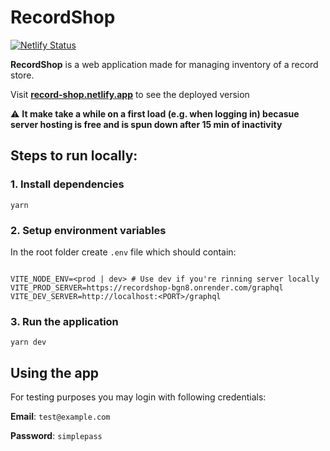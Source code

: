 # RecordShop
[![Netlify Status](https://api.netlify.com/api/v1/badges/80ddb556-4829-4d99-b375-81b69d341b23/deploy-status)](https://app.netlify.com/sites/record-shop/deploys)

**RecordShop** is a web application made for managing inventory of a record store.

Visit **[record-shop.netlify.app](https://record-shop.netlify.app)** to see the deployed version

⚠️ **It make take a while on a first load (e.g. when logging in) becasue server hosting is free and is spun down after 15 min of inactivity**

## Steps to run locally:

### 1. Install dependencies
```
yarn
```

### 2. Setup environment variables
In the root folder create `.env` file which should contain:
```dotenv

VITE_NODE_ENV=<prod | dev> # Use dev if you're rinning server locally
VITE_PROD_SERVER=https://recordshop-bgn8.onrender.com/graphql
VITE_DEV_SERVER=http://localhost:<PORT>/graphql
```

### 3. Run the application
```
yarn dev
```

## Using the app
For testing purposes you may login with following credentials:

**Email**: `test@example.com`

**Password**: `simplepass`

